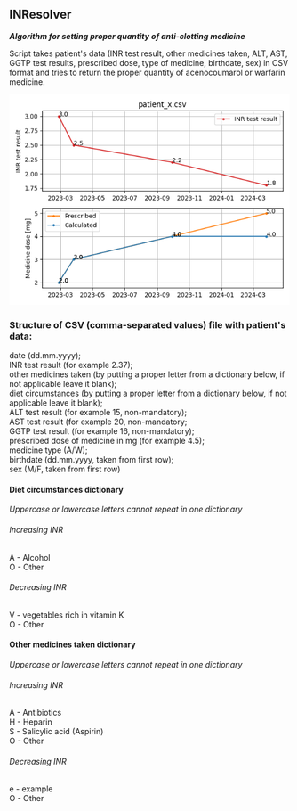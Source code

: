 ## INResolver

**_Algorithm for setting proper quantity of anti-clotting medicine_**

Script takes patient's data (INR test result, other medicines taken, ALT, AST, GGTP test results,
prescribed dose, type of medicine, birthdate, sex)
in CSV format and tries to return the proper quantity of acenocoumarol or warfarin medicine.

![plot example](results/patient_x.csv.png "Plot example")

### Structure of CSV (comma-separated values) file with patient's data:
date (dd.mm.yyyy);\
INR test result (for example 2.37);\
other medicines taken (by putting a proper letter from a dictionary below, if not applicable leave it blank);\
diet circumstances (by putting a proper letter from a dictionary below, if not applicable leave it blank);\
ALT test result (for example 15, non-mandatory);\
AST test result (for example 20, non-mandatory;\
GGTP test result (for example 16, non-mandatory);\
prescribed dose of medicine in mg (for example 4.5);\
medicine type (A/W);\
birthdate (dd.mm.yyyy, taken from first row);\
sex (M/F, taken from first row)


#### Diet circumstances dictionary 
_Uppercase or lowercase letters cannot repeat in one dictionary_
###### Increasing INR
A - Alcohol\
O - Other
###### Decreasing INR
V - vegetables rich in vitamin K\
O - Other

#### Other medicines taken dictionary
_Uppercase or lowercase letters cannot repeat in one dictionary_
###### Increasing INR
A - Antibiotics\
H - Heparin\
S - Salicylic acid (Aspirin)\
O - Other
###### Decreasing INR
e - example\
O - Other
